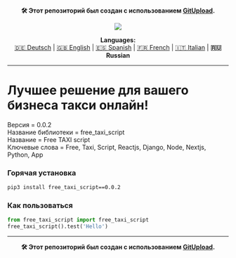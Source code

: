 <p align="center"><b>🛠️ Этот репозиторий был создан с использованием <a href="https://gitupload.com">GitUpload</a>.</b></p>
<p align="center"><a href="https://mirador.online"><img src="https://github.com/markolofsen/free_taxi_script//blob/master/.banners/banner_ru.png?raw=1" /></a></p>
<p align="center"><b>Languages:</b><br /><a href="https://github.com/markolofsen/free_taxi_script/blob/master/README_de.md">🇩🇪 Deutsch</a> | <a href="https://github.com/markolofsen/free_taxi_script/blob/master/README.md">🇬🇧 English</a> | <a href="https://github.com/markolofsen/free_taxi_script/blob/master/README_es.md">🇪🇸 Spanish</a> | <a href="https://github.com/markolofsen/free_taxi_script/blob/master/README_fr.md">🇫🇷 French</a> | <a href="https://github.com/markolofsen/free_taxi_script/blob/master/README_it.md">🇮🇹 Italian</a> | <b>🇷🇺 Russian</b></p>

---

# Лучшее решение для вашего бизнеса такси онлайн!

Версия = 0.0.2 <br />
Название библиотеки = free_taxi_script <br />
Название = Free TAXI script <br />
Ключевые слова = Free,  Taxi,  Script,  Reactjs,  Django,  Node,  Nextjs,  Python,  App <br />

### Горячая установка

```sh
pip3 install free_taxi_script==0.0.2
```


### Как пользоваться

```python
from free_taxi_script import free_taxi_script
free_taxi_script().test('Hello')
```



---

<p align="center"><b>🛠️ Этот репозиторий был создан с использованием <a href="https://gitupload.com">GitUpload</a>.</b></p>